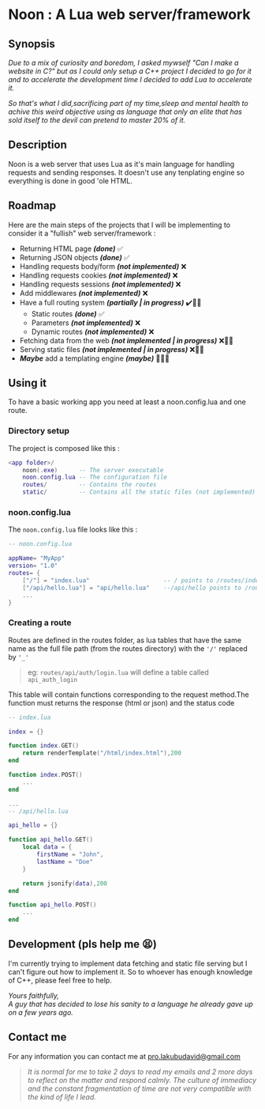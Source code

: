 
# Noon : A Lua web server/framework

## Synopsis

*Due to a mix of curiosity and boredom, I asked mywself "Can I make a website in C?" but as I could only setup a C++ project I decided to go for it and to accelerate the development time I decided to add Lua to accelerate it.*

*So that's what I did,sacrificing part of my time,sleep and mental health to achive this weird objective using as language that only an elite that has sold itself to the devil can pretend to master 20% of it.*

## Description

Noon is a web server that uses Lua as it's main language for handling requests and sending responses.
It doesn't use any tenplating engine so everything is done in good 'ole HTML.

## Roadmap

Here are the main steps of the projects that I will be implementing to consider it a "fullish" web server/framework :

- Returning HTML page ***(done)*** ✅
- Returning JSON objects ***(done)*** ✅
- Handling requests body/form ***(not implemented)*** ❌
- Handling requests cookies ***(not implemented)*** ❌
- Handling requests sessions ***(not implemented)*** ❌
- Add middlewares ***(not implemented)*** ❌
- Have  a full routing system ***(partially | in progress)*** ✔️👷🏾
  - Static routes   ***(done)*** ✅
  - Parameters ***(not implemented)*** ❌
  - Dynamic routes ***(not implemented)*** ❌
- Fetching data from the web ***(not implemented | in progress)*** ❌👷🏾
- Serving static files  ***(not implemented | in progress)*** ❌👷🏾
- ***Maybe*** add a templating engine ***(maybe)*** 🤷🏾‍♂️

## Using it

To have a basic working app you need at least a noon.config.lua and one route.

### Directory setup

The project is composed like this :

```lua
<app folder>/
    noon(.exe)      -- The server executable
    noon.config.lua -- The configuration file
    routes/         -- Contains the routes
    static/         -- Contains all the static files (not implemented)
```


### noon.config.lua

The `noon.config.lua` file looks like this :

```lua
-- noon.config.lua

appName= "MyApp"
version= "1.0"
routes= {
    ["/"] = "index.lua"                     -- / points to /routes/index.lua 
    ["/api/hello.lua"] = "api/hello.lua"    --/api/hello points to /routes/api/hello.lua 
    ...
}
```

### Creating a route

Routes are defined in the routes folder, as lua tables that have the same name as the full file path (from the routes directory) with the `'/'` replaced by `'_'`

> eg: `routes/api/auth/login.lua` will define a table called `api_auth_login`

This table will contain functions corresponding to the request method.The function must returns the response (html or json) and the status code

```lua
-- index.lua

index = {}

function index.GET()
    return renderTemplate("/html/index.html"),200
end

function index.POST()
    ...
end

...
-- /api/hello.lua

api_hello = {}

function api_hello.GET()
    local data = {
        firstName = "John",
        lastName = "Doe"
    }

    return jsonify(data),200
end

function api_hello.POST()
    ...
end

```

## Development (pls help me 😫)

I'm currently trying to implement data fetching and static file serving but I can't figure out how to implement it. So to whoever has enough knowledge of C++, please feel free to help.

*Yours faithfully,*<br>
*A guy that has decided to lose his sanity to a language he already gave up on a few years ago.*

## Contact me

For any information you can contact me at [pro.lakubudavid@gmail.com](mailto:pro.lakubudavid@gmail.com)

>*It is normal for me to take 2 days to read my emails and 2 more days to reflect on the matter and respond calmly. The culture of immediacy and the constant fragmentation of time are not very compatible with the kind of life I lead.*
